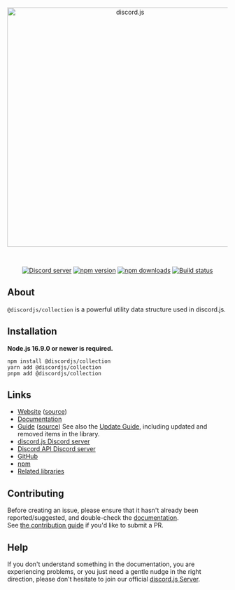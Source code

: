 <div align="center">
  <br />
  <p>
    <a href="https://discord.js.org"><img src="https://discord.js.org/static/logo.svg" width="546" alt="discord.js" /></a>
  </p>
  <br />
  <p>
    <a href="https://discord.gg/djs"><img src="https://img.shields.io/discord/222078108977594368?color=5865F2&logo=discord&logoColor=white" alt="Discord server" /></a>
    <a href="https://www.npmjs.com/package/@discordjs/collection"><img src="https://img.shields.io/npm/v/@discordjs/collection.svg?maxAge=3600" alt="npm version" /></a>
    <a href="https://www.npmjs.com/package/@discordjs/collection"><img src="https://img.shields.io/npm/dt/@discordjs/collection.svg?maxAge=3600" alt="npm downloads" /></a>
    <a href="https://github.com/discordjs/discord.js/actions"><img src="https://github.com/discordjs/discord.js/actions/workflows/test.yml/badge.svg" alt="Build status" /></a>
  </p>
</div>

## About

`@discordjs/collection` is a powerful utility data structure used in discord.js.

## Installation

**Node.js 16.9.0 or newer is required.**

```sh-session
npm install @discordjs/collection
yarn add @discordjs/collection
pnpm add @discordjs/collection
```

## Links

- [Website](https://discord.js.org/) ([source](https://github.com/discordjs/website))
- [Documentation](https://discord.js.org/#/docs/collection)
- [Guide](https://discordjs.guide/) ([source](https://github.com/discordjs/guide))
  See also the [Update Guide](https://discordjs.guide/additional-info/changes-in-v13.html), including updated and removed items in the library.
- [discord.js Discord server](https://discord.gg/djs)
- [Discord API Discord server](https://discord.gg/discord-api)
- [GitHub](https://github.com/discordjs/discord.js/tree/main/packages/collection)
- [npm](https://www.npmjs.com/package/@discordjs/collection)
- [Related libraries](https://discord.com/developers/docs/topics/community-resources#libraries)

## Contributing

Before creating an issue, please ensure that it hasn't already been reported/suggested, and double-check the
[documentation](https://discord.js.org/#/docs/collection).  
See [the contribution guide](https://github.com/discordjs/discord.js/blob/main/.github/CONTRIBUTING.md) if you'd like to submit a PR.

## Help

If you don't understand something in the documentation, you are experiencing problems, or you just need a gentle
nudge in the right direction, please don't hesitate to join our official [discord.js Server](https://discord.gg/djs).
